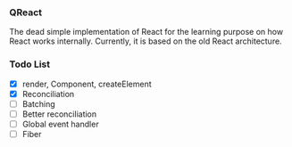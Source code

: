 ### QReact

The dead simple implementation of React for the learning purpose on how React works internally. Currently, it is based on the old React architecture.

### Todo List

- [x] render, Component, createElement
- [x] Reconciliation
- [ ] Batching
- [ ] Better reconciliation
- [ ] Global event handler
- [ ] Fiber
